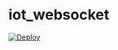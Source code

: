 # iot_websocket

<a href="https://heroku.com/deploy">
  <img src="https://www.herokucdn.com/deploy/button.svg" alt="Deploy">
</a>
